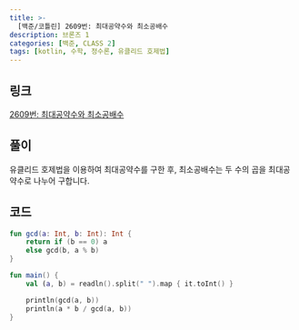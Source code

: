```yaml
---
title: >-
  [백준/코틀린] 2609번: 최대공약수와 최소공배수
description: 브론즈 1
categories: [백준, CLASS 2]
tags: [kotlin, 수학, 정수론, 유클리드 호제법]
---
```


## 링크
[2609번: 최대공약수와 최소공배수](https://www.acmicpc.net/problem/2609)

## 풀이
<span class="txt_bg">유클리드 호제법</span>을 이용하여 최대공약수를 구한 후, 최소공배수는 두 수의 곱을 최대공약수로 나누어 구합니다.

## 코드
```kotlin
fun gcd(a: Int, b: Int): Int {
    return if (b == 0) a
    else gcd(b, a % b)
}

fun main() {
    val (a, b) = readln().split(" ").map { it.toInt() }

    println(gcd(a, b))
    println(a * b / gcd(a, b))
}

```
